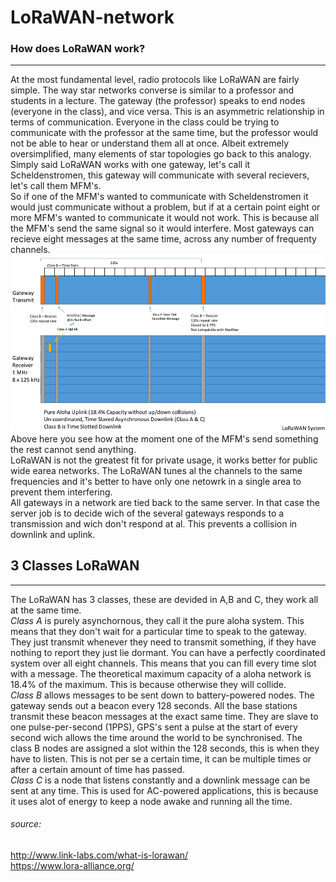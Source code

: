 LoRaWAN-network
===
### How does LoRaWAN work?
---
At the most fundamental level, radio protocols like LoRaWAN are fairly simple. The way star networks converse is similar to a professor and students in a lecture. The gateway (the professor) speaks to end nodes (everyone in the class), and vice versa. This is an asymmetric relationship in terms of communication. Everyone in the class could be trying to communicate with the professor at the same time, but the professor would not be able to hear or understand them all at once. Albeit extremely oversimplified, many elements of star topologies go back to this analogy.
Simply said LoRaWAN works with one gateway, let's call it Scheldenstromen, this gateway will communicate with several recievers, let's call them MFM's.  
So if one of the MFM's wanted to communicate with Scheldenstromen it would just communicate without a problem, but if at a certain point eight or more MFM's wanted to communicate it would not work. This is because all the MFM's send the same signal so it would interfere. Most gateways can recieve eight messages at the same time, across any number of frequenty channels.  
![alt text](https://github.com/TimVosch/Aqua/blob/master/Theory/Media/LoRaWAN%20signals.png "LoraWan Signals")  
Above here you see how at the moment one of the MFM's send something the rest cannot send anything.  
LoRaWAN is not the greatest fit for private usage, it works better for public wide earea networks. The LoRaWAN tunes al the channels to the same frequencies and it's better to have only one netowrk in a single area to prevent them interfering.  
All gateways in a network are tied back to the same server. In that case the server job is to decide wich of the several gateways responds to a transmission and wich don't respond at al. This prevents a collision in downlink and uplink.  
## 3 Classes LoRaWAN
---
The LoRaWAN has 3 classes, these are devided in A,B and C, they work all at the same time.  
*Class A* is purely asynchornous, they call it the pure aloha system. This means that they don't wait for a particular time to speak to the gateway. They just transmit whenever they need to transmit something, if they have nothing to report they just lie dormant. You can have a perfectly coordinated system over all eight channels. This means that you can fill every time slot with a message. The theoretical maximum capacity of a aloha network is 18.4% of the maximum. This is because otherwise they will collide.  
*Class B* allows messages to be sent down to battery-powered nodes. The gateway sends out a beacon every 128 seconds. All the base stations transmit these beacon messages at the exact same time. They are slave to one pulse-per-second (1PPS), GPS's sent a pulse at the start of every second wich allows the time around the world to be synchronised. The class B nodes are assigned a slot within the 128 seconds, this is when they have to listen. This is not per se a certain time, it can be multiple times or after a certain amount of time has passed.  
*Class C* is a node that listens constantly and a downlink message can be sent at any time. This is used for AC-powered applications, this is because it uses alot of energy to keep a node awake and running all the time.

###### source:
http://www.link-labs.com/what-is-lorawan/  
https://www.lora-alliance.org/  
